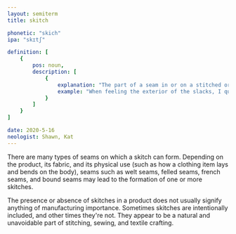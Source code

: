 ```yaml
---
layout: semiterm
title: skitch

phonetic: "skich"
ipa: "skɪtʃ"

definition: [
	{
		pos: noun,
		description: [
			{
				explanation: "The part of a seam in or on a stitched or sewed product (most often an article of clothing such as a pair of pants like jeans or khakis) where the fabric flap on the inside changes directions and creates a slightly raised section.",
				example: "When feeling the exterior of the slacks, I quickly noticed an awkward skitch near the pocket."
			}
		]
	}
]

date: 2020-5-16
neologist: Shawn, Kat
---
```


There are many types of seams on which a skitch can form. Depending on the product, its fabric, and its physical use (such as how a clothing item lays and bends on the body), seams such as welt seams, felled seams, french seams, and bound seams may lead to the formation of one or more skitches.

The presence or absence of skitches in a product does not usually signify anything of manufacturing importance. Sometimes skitches are intentionally included, and other times they're not. They appear to be a natural and unavoidable part of stitching, sewing, and textile crafting.